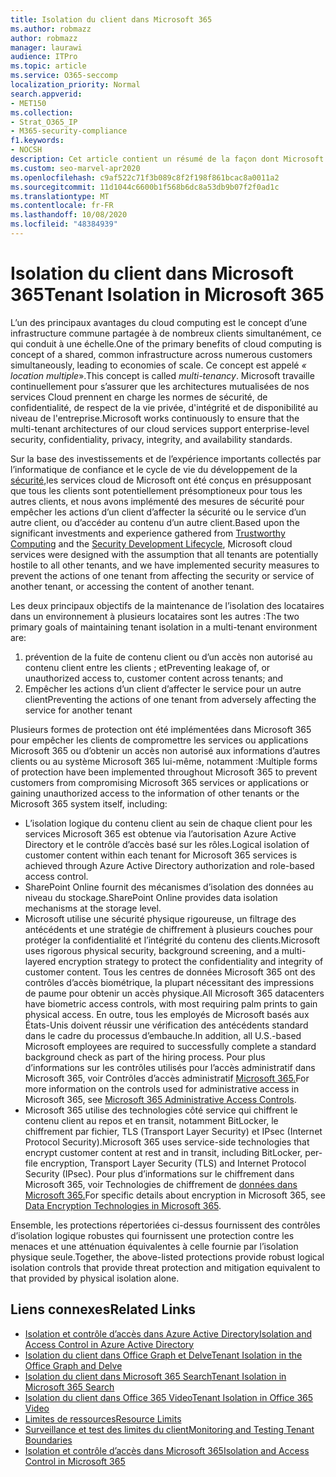 ```yaml
---
title: Isolation du client dans Microsoft 365
ms.author: robmazz
author: robmazz
manager: laurawi
audience: ITPro
ms.topic: article
ms.service: O365-seccomp
localization_priority: Normal
search.appverid:
- MET150
ms.collection:
- Strat_O365_IP
- M365-security-compliance
f1.keywords:
- NOCSH
description: Cet article contient un résumé de la façon dont Microsoft applique l’isolation des clients dans les services cloud tels que Microsoft 365.
ms.custom: seo-marvel-apr2020
ms.openlocfilehash: c9af522c71f3b089c8f2f198f861bcac8a0011a2
ms.sourcegitcommit: 11d1044c6600b1f568b6dc8a53db9b07f2f0ad1c
ms.translationtype: MT
ms.contentlocale: fr-FR
ms.lasthandoff: 10/08/2020
ms.locfileid: "48384939"
---
```

# <a name="tenant-isolation-in-microsoft-365"></a><span data-ttu-id="0ee36-103">Isolation du client dans Microsoft 365</span><span class="sxs-lookup"><span data-stu-id="0ee36-103">Tenant Isolation in Microsoft 365</span></span>

<span data-ttu-id="0ee36-104">L’un des principaux avantages du cloud computing est le concept d’une infrastructure commune partagée à de nombreux clients simultanément, ce qui conduit à une échelle.</span><span class="sxs-lookup"><span data-stu-id="0ee36-104">One of the primary benefits of cloud computing is concept of a shared, common infrastructure across numerous customers simultaneously, leading to economies of scale.</span></span> <span data-ttu-id="0ee36-105">Ce concept est appelé *« location multiple*».</span><span class="sxs-lookup"><span data-stu-id="0ee36-105">This concept is called *multi-tenancy*.</span></span> <span data-ttu-id="0ee36-106">Microsoft travaille continuellement pour s’assurer que les architectures mutualisées de nos services Cloud prennent en charge les normes de sécurité, de confidentialité, de respect de la vie privée, d'intégrité et de disponibilité au niveau de l'entreprise.</span><span class="sxs-lookup"><span data-stu-id="0ee36-106">Microsoft works continuously to ensure that the multi-tenant architectures of our cloud services support enterprise-level security, confidentiality, privacy, integrity, and availability standards.</span></span>

<span data-ttu-id="0ee36-107">Sur la base des investissements et [](https://www.microsoft.com/trust-center) de l’expérience importants collectés par l’informatique de confiance et le cycle de vie du développement de la [sécurité,](https://www.microsoft.com/securityengineering/sdl/)les services cloud de Microsoft ont été conçus en présupposant que tous les clients sont potentiellement présomptioneux pour tous les autres clients, et nous avons implémenté des mesures de sécurité pour empêcher les actions d’un client d’affecter la sécurité ou le service d’un autre client, ou d’accéder au contenu d’un autre client.</span><span class="sxs-lookup"><span data-stu-id="0ee36-107">Based upon the significant investments and experience gathered from [Trustworthy Computing](https://www.microsoft.com/trust-center) and the [Security Development Lifecycle](https://www.microsoft.com/securityengineering/sdl/), Microsoft cloud services were designed with the assumption that all tenants are potentially hostile to all other tenants, and we have implemented security measures to prevent the actions of one tenant from affecting the security or service of another tenant, or accessing the content of another tenant.</span></span>

<span data-ttu-id="0ee36-108">Les deux principaux objectifs de la maintenance de l’isolation des locataires dans un environnement à plusieurs locataires sont les autres :</span><span class="sxs-lookup"><span data-stu-id="0ee36-108">The two primary goals of maintaining tenant isolation in a multi-tenant environment are:</span></span>

1.    <span data-ttu-id="0ee36-109">prévention de la fuite de contenu client ou d’un accès non autorisé au contenu client entre les clients ; et</span><span class="sxs-lookup"><span data-stu-id="0ee36-109">Preventing leakage of, or unauthorized access to, customer content across tenants; and</span></span>
2.    <span data-ttu-id="0ee36-110">Empêcher les actions d’un client d’affecter le service pour un autre client</span><span class="sxs-lookup"><span data-stu-id="0ee36-110">Preventing the actions of one tenant from adversely affecting the service for another tenant</span></span>

<span data-ttu-id="0ee36-111">Plusieurs formes de protection ont été implémentées dans Microsoft 365 pour empêcher les clients de compromettre les services ou applications Microsoft 365 ou d’obtenir un accès non autorisé aux informations d’autres clients ou au système Microsoft 365 lui-même, notamment :</span><span class="sxs-lookup"><span data-stu-id="0ee36-111">Multiple forms of protection have been implemented throughout Microsoft 365 to prevent customers from compromising Microsoft 365 services or applications or gaining unauthorized access to the information of other tenants or the Microsoft 365 system itself, including:</span></span>

- <span data-ttu-id="0ee36-112">L’isolation logique du contenu client au sein de chaque client pour les services Microsoft 365 est obtenue via l’autorisation Azure Active Directory et le contrôle d’accès basé sur les rôles.</span><span class="sxs-lookup"><span data-stu-id="0ee36-112">Logical isolation of customer content within each tenant for Microsoft 365 services is achieved through Azure Active Directory authorization and role-based access control.</span></span>
- <span data-ttu-id="0ee36-113">SharePoint Online fournit des mécanismes d’isolation des données au niveau du stockage.</span><span class="sxs-lookup"><span data-stu-id="0ee36-113">SharePoint Online provides data isolation mechanisms at the storage level.</span></span>
- <span data-ttu-id="0ee36-114">Microsoft utilise une sécurité physique rigoureuse, un filtrage des antécédents et une stratégie de chiffrement à plusieurs couches pour protéger la confidentialité et l’intégrité du contenu des clients.</span><span class="sxs-lookup"><span data-stu-id="0ee36-114">Microsoft uses rigorous physical security, background screening, and a multi-layered encryption strategy to protect the confidentiality and integrity of customer content.</span></span> <span data-ttu-id="0ee36-115">Tous les centres de données Microsoft 365 ont des contrôles d’accès biométrique, la plupart nécessitant des impressions de paume pour obtenir un accès physique.</span><span class="sxs-lookup"><span data-stu-id="0ee36-115">All Microsoft 365 datacenters have biometric access controls, with most requiring palm prints to gain physical access.</span></span> <span data-ttu-id="0ee36-116">En outre, tous les employés de Microsoft basés aux États-Unis doivent réussir une vérification des antécédents standard dans le cadre du processus d’embauche.</span><span class="sxs-lookup"><span data-stu-id="0ee36-116">In addition, all U.S.-based Microsoft employees are required to successfully complete a standard background check as part of the hiring process.</span></span> <span data-ttu-id="0ee36-117">Pour plus d’informations sur les contrôles utilisés pour l’accès administratif dans Microsoft 365, voir Contrôles d’accès administratif [Microsoft 365.](microsoft-365-administrative-access-controls-overview.md)</span><span class="sxs-lookup"><span data-stu-id="0ee36-117">For more information on the controls used for administrative access in Microsoft 365, see [Microsoft 365 Administrative Access Controls](microsoft-365-administrative-access-controls-overview.md).</span></span>
- <span data-ttu-id="0ee36-118">Microsoft 365 utilise des technologies côté service qui chiffrent le contenu client au repos et en transit, notamment BitLocker, le chiffrement par fichier, TLS (Transport Layer Security) et IPsec (Internet Protocol Security).</span><span class="sxs-lookup"><span data-stu-id="0ee36-118">Microsoft 365 uses service-side technologies that encrypt customer content at rest and in transit, including BitLocker, per-file encryption, Transport Layer Security (TLS) and Internet Protocol Security (IPsec).</span></span> <span data-ttu-id="0ee36-119">Pour plus d’informations sur le chiffrement dans Microsoft 365, voir Technologies de chiffrement de [données dans Microsoft 365.](../compliance/office-365-encryption-in-the-microsoft-cloud-overview.md)</span><span class="sxs-lookup"><span data-stu-id="0ee36-119">For specific details about encryption in Microsoft 365, see [Data Encryption Technologies in Microsoft 365](../compliance/office-365-encryption-in-the-microsoft-cloud-overview.md).</span></span>

<span data-ttu-id="0ee36-120">Ensemble, les protections répertoriées ci-dessus fournissent des contrôles d’isolation logique robustes qui fournissent une protection contre les menaces et une atténuation équivalentes à celle fournie par l’isolation physique seule.</span><span class="sxs-lookup"><span data-stu-id="0ee36-120">Together, the above-listed protections provide robust logical isolation controls that provide threat protection and mitigation equivalent to that provided by physical isolation alone.</span></span>

## <a name="related-links"></a><span data-ttu-id="0ee36-121">Liens connexes</span><span class="sxs-lookup"><span data-stu-id="0ee36-121">Related Links</span></span>

- [<span data-ttu-id="0ee36-122">Isolation et contrôle d’accès dans Azure Active Directory</span><span class="sxs-lookup"><span data-stu-id="0ee36-122">Isolation and Access Control in Azure Active Directory</span></span>](microsoft-365-isolation-in-azure-active-directory.md)
- [<span data-ttu-id="0ee36-123">Isolation du client dans Office Graph et Delve</span><span class="sxs-lookup"><span data-stu-id="0ee36-123">Tenant Isolation in the Office Graph and Delve</span></span>](microsoft-365-isolation-in-graph-and-delve.md)
- [<span data-ttu-id="0ee36-124">Isolation du client dans Microsoft 365 Search</span><span class="sxs-lookup"><span data-stu-id="0ee36-124">Tenant Isolation in Microsoft 365 Search</span></span>](microsoft-365-isolation-in-microsoft-365-search.md)
- [<span data-ttu-id="0ee36-125">Isolation du client dans Office 365 Video</span><span class="sxs-lookup"><span data-stu-id="0ee36-125">Tenant Isolation in Office 365 Video</span></span>](microsoft-365-isolation-in-microsoft-365-video.md)
- [<span data-ttu-id="0ee36-126">Limites de ressources</span><span class="sxs-lookup"><span data-stu-id="0ee36-126">Resource Limits</span></span>](microsoft-365-resource-limits.md)
- [<span data-ttu-id="0ee36-127">Surveillance et test des limites du client</span><span class="sxs-lookup"><span data-stu-id="0ee36-127">Monitoring and Testing Tenant Boundaries</span></span>](microsoft-365-monitoring-and-testing.md)
- [<span data-ttu-id="0ee36-128">Isolation et contrôle d’accès dans Microsoft 365</span><span class="sxs-lookup"><span data-stu-id="0ee36-128">Isolation and Access Control in Microsoft 365</span></span>](microsoft-365-isolation-in-microsoft-365.md)
